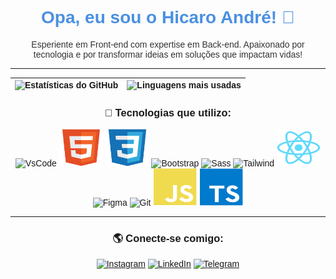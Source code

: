 <div align="center" style="font-family: Arial, sans-serif;">
    <h1 style="color: #4A90E2; font-size: 2.0em;">Opa, eu sou o Hicaro André! 🚀</h1>
    <p style="color: #333; font-size: 1.0em;">Esperiente em Front-end com expertise em Back-end. Apaixonado por tecnologia e por transformar ideias em soluções que impactam vidas!</p>
    
---

| ![Estatísticas do GitHub](https://github-readme-stats.vercel.app/api?username=Hicaro-Andre&show_icons=true&theme=dark) | ![Linguagens mais usadas](https://github-readme-stats.vercel.app/api/top-langs/?username=Hicaro-Andre&layout=compact&theme=dark) |
|-----------------------------------------------------------------------------------------------------------------------|-------------------------------------------------------------------------------------------------------------------------------|
### 🚀 Tecnologias que utilizo:
<p align="center">
  <img src="https://cdn.jsdelivr.net/gh/devicons/devicon@latest/icons/vscode/vscode-original.svg" alt="VsCode" width="70" height="60"/> 
  <img src="https://raw.githubusercontent.com/devicons/devicon/master/icons/html5/html5-original.svg" alt="HTML" width="70" height="60"/>
  <img src="https://raw.githubusercontent.com/devicons/devicon/master/icons/css3/css3-original.svg" alt="CSS" width="70" height="60"/>
  <img src="https://cdn.jsdelivr.net/gh/devicons/devicon@latest/icons/bootstrap/bootstrap-original.svg" alt="Bootstrap" width="70" height="60"/>
  <img src="https://cdn.jsdelivr.net/gh/devicons/devicon@latest/icons/sass/sass-original.svg" alt="Sass" width="70" height="60"/>
  <img src="https://cdn.jsdelivr.net/gh/devicons/devicon@latest/icons/tailwindcss/tailwindcss-original.svg" alt="Tailwind" width="70" height="60"/>
  <img src="https://raw.githubusercontent.com/devicons/devicon/master/icons/react/react-original.svg" alt="React" width="70" height="60"/> 
  <img src="https://cdn.jsdelivr.net/gh/devicons/devicon@latest/icons/figma/figma-original.svg" alt="Figma" width="70" height="60"/>
  <img src="https://cdn.jsdelivr.net/gh/devicons/devicon@latest/icons/git/git-original.svg" alt="Git" width="70" height="60"/>
  <img src="https://raw.githubusercontent.com/devicons/devicon/master/icons/javascript/javascript-plain.svg" alt="JavaScript" width="70" height="60"/>
  <img src="https://raw.githubusercontent.com/devicons/devicon/master/icons/typescript/typescript-plain.svg" alt="TypeScript" width="70" height="60"/>
 
</p>

---

### 🌎 Conecte-se comigo:

[![Instagram](https://img.shields.io/badge/-Instagram-%23E4405F?style=for-the-badge&logo=instagram&logoColor=white)](https://instagram.com/hicaroandre)
[![LinkedIn](https://img.shields.io/badge/-LinkedIn-%230077B5?style=for-the-badge&logo=linkedin&logoColor=white)](https://www.linkedin.com/in/hicaroandre/)
[![Telegram](https://img.shields.io/badge/-Telegram-%2326A5E4?style=for-the-badge&logo=telegram&logoColor=white)](https://t.me/https://web.telegram.org/a/)

</div>
